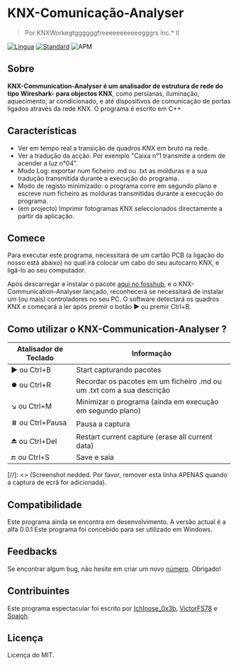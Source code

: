 # KNX-Comunicação-Analyser

> Por KNXWorkegtggggggfreeeeeeeeeeegggrs Inc.* II

[![Língua](https://img.shields.io/badge/language-C++-blue.svg)](https://isocpp.org/)
[![Standard](https://img.shields.io/badge/C%2B%2B-11-blue.svg)](https://en.wikipedia.org/wiki/C%2B%2B#Standardization)
![APM](https://img.shields.io/apm/l/vim-mode)

## Sobre

**KNX-Communication-Analyser é um analisador de estrutura de rede do tipo Wireshark- para objectos KNX**, como persianas, iluminação, aquecimento, ar condicionado, e até dispositivos de comunicação de portas ligados através da rede KNX. O programa é escrito em C++.

## Características

* Ver em tempo real a transição de quadros KNX em bruto na rede.
* Ver a tradução da acção. Por exemplo "Caixa n°1 transmite a ordem de acender a luz n°04".
* Modo Log: exportar num ficheiro .md ou .txt as molduras e a sua tradução transmitida durante a execução do programa.
* Modo de registo minimizado: o programa corre em segundo plano e escreve num ficheiro as molduras transmitidas durante a execução do programa.
* (em projecto) Imprimir fotogramas KNX seleccionados directamente a partir da aplicação.

## Comece

Para executar este programa, necessitará de um cartão PCB (a ligação do nosso está abaixo) no qual irá colocar um cabo do seu autocarro KNX, e ligá-lo ao seu computador.  
  
Após descarregar e instalar o pacote [aqui no fosshub](https://www.fosshub.com/ "KNX-Communication-Analyser download"), e o KNX-Communication-Analyser lançado, reconhecerá se necessitará de instalar um (ou mais) controladores no seu PC.
O software detectará os quadros KNX e começará a ler após premir o botão ▶️ ou premir Ctrl+B.

## Como utilizar o KNX-Communication-Analyser ?

|Atalisador de Teclado|Informação|
|-----|----|
|▶️ ou Ctrl+B|Start capturando pacotes|
|⏺️ ou Ctrl+R|Recordar os pacotes em um ficheiro .md ou um .txt com a sua descrição|
|↘️ ou Ctrl+M|Minimizar o programa (ainda em execução em segundo plano)| |
|⏸️ ou Ctrl+Pausa|Pausa a captura|
|⏏️ ou Ctrl+Del|Restart current capture (erase all current data)|
|🔚 ou Ctrl+S|Save e saia|

[//]: <> (Screenshot nedded. Por favor, remover esta linha APENAS quando a captura de ecrã for adicionada).

## Compatibilidade

Este programa ainda se encontra em desenvolvimento. A versão actual é a alfa 0.0.1
Este programa foi concebido para ser utilizado em Windows.

## Feedbacks

Se encontrar algum bug, não hesite em criar um novo [número](https://github.com/rzdhop/KNX-Communication-Analyser/issues "issue's section"). Obrigado!

## Contribuintes

Este programa espectacular foi escrito por [IchInose_0x3b](https://github.com/rzdhop "IchInose_0x3b GitHub profile"), [VictorFS78](https://github.com/VictorFS78 "VictorFS78 GitHub profile") e [Soajoh](https://github.com/Soajoh "Soajoh GitHub profile").

## Licença

Licença do MIT.
